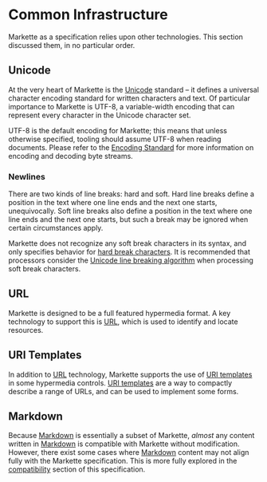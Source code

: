 Common Infrastructure
=====================

Markette as a specification relies upon other technologies. This section discussed them, in no particular order.

Unicode
-------

At the very heart of Markette is the [Unicode] standard – it defines a universal character encoding standard for written characters and text. Of particular importance to Markette is UTF-8, a variable-width encoding that can represent every character in the Unicode character set.

UTF-8 is the default encoding for Markette; this means that unless otherwise specified, tooling should assume UTF-8 when reading documents. Please refer to the [Encoding Standard] for more information on encoding and decoding byte streams.

[Unicode]: http://www.unicode.org/versions/latest/
[Encoding Standard]: http://encoding.spec.whatwg.org/

### Newlines

There are two kinds of line breaks: hard and soft. Hard line breaks define a position in the text where one line ends and the next one starts, unequivocally. Soft line breaks also define a position in the text where one line ends and the next one starts, but such a break may be ignored when certain circumstances apply.

Markette does not recognize any soft break characters in its syntax, and only specifies behavior for [hard break characters]. It is recommended that processors consider the [Unicode line breaking algorithm][UAX14] when processing soft break characters.

[hard break characters]: syntax.md#line-breaks

[UAX14]: http://www.unicode.org/reports/tr14/

URL
---

Markette is designed to be a full featured hypermedia format. A key technology to support this is [URL], which is used to identify and locate resources.

[URL]: http://url.spec.whatwg.org/

URI Templates
-------------

In addition to [URL] technology, Markette supports the use of [URI templates] in some hypermedia controls. [URI templates] are a way to compactly describe a range of URLs, and can be used to implement some forms.

[URI templates]: http://tools.ietf.org/html/rfc6570

Markdown
--------

Because [Markdown] is essentially a subset of Markette, *almost* any content written in [Markdown] is compatible with Markette without modification. However, there exist some cases where [Markdown] content may not align fully with the Markette specification. This is more fully explored in the [compatibility] section of this specification.

[Markdown]:       daringfireball.net/projects/markdown/
[compatibility]:  compatibility.md